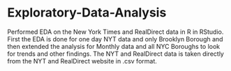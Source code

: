 # Exploratory-Data-Analysis
Performed EDA on the New York Times and RealDirect data in R in RStudio. First the EDA is done for one day NYT data and only Brooklyn Borough and then extended the analysis for Monthly data and all NYC Boroughs to look for trends and other findings. The NYT and RealDirect data is taken directly from the NYT and RealDirect website in .csv format.
